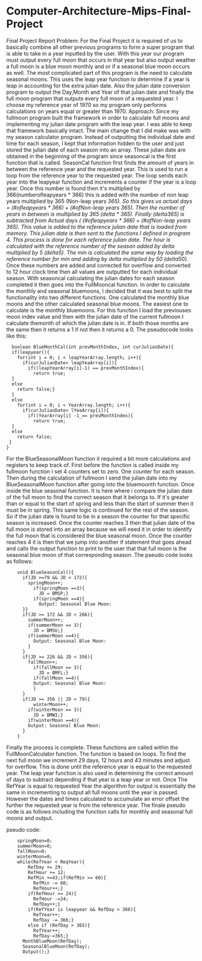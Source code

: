 # Computer-Architecture-Mips-Final-Project
Final Project Report
Problem:
For the Final Project it is required of us to basically combine all other previous programs
to form a super program that is able to take in a year inputted by the user. With this year our
program must output every full moon that occurs in that year but also output weather a full moon
is a blue moon monthly and or if a seasonal blue moon occurs as well. The most complicated
part of this program is the need to calculate seasonal moons. This uses the leap year function to
determine if a year is leap in accounting for the extra julian date. Also the julian date conversion
program to output the Day,Month and Year of that julian date and finally the full moon program
that outputs every full moon of a requested year. I choose my reference year of 1970 so my
program only performs calculations on years equal or greater than 1970.
Approach:
Since my fullmoon program built the framework in order to calculate full moons and
implementing my julian date program with the leap year. I was able to keep that framework
basically intact. The main change that I did make was with my season calculator program.
Instead of outputting the individual date and time for each season, I kept that information hidden
to the user and just stored the julian date of each season into an array. These julian date are
obtained in the beginning of the program since seasoncal is the first function that is called.
SeasonCal function first finds the amount of years in between the reference year and the
requested year. This is used to run a loop from the reference year to the requested year. The
loop sends each year into the leapyear function and increments a counter if the year is a loop
year. Once this number is found then it's multiplied by 366(numberofleapyears * 366) this is
added with the number of non leap years multiplied by 365 (Non-leap years *365). So this gives
us actual days = (#ofleapyears * 366) + (#ofNon-leap years *365). Then the number of years in
between is multiplied by 365 (delta * 365). Finally (delta*365) is subtracted from Actual days (
(#ofleapyears * 366) + (#ofNon-leap years *365). This value is added to the reference julian
date that is loaded from memory. This julian date is then sent to the functions I defined in
program 4. This process is done for each reference julian date. The hour is calculated with the
reference number of the season added by delta multiplied by 5 (delta*5). The min is calculated
the same way by loading the reference number for min and adding by delta multiplied by 50
(delta*50). Once these numbers are added and corrected for overflow and converted to 12 hour
clock time then all values are outputted for each individual season.
With seasoncal calculating the julian dates for each season completed it then goes into
the FullMooncal function. In order to calculate the monthly and seasonal bluemoons, I decided
that it was best to split the functionality into two different functions. One calculated the monthly
blue moons and the other calculated seasonal blue moons.
The easiest one to calculate is the monthly bluemoons. For this function I load the
previouses moon index value and then with the julian date of the current fullmoon I calculate themonth of which the julian date is in. If both those months are the same then it returns a 1 if not
then it returns a 0. The pseudocode looks like this:
      
      boolean BlueMonthCal(int prevMonthIndex, int curJulianDate){
      if(leapyear(){
        for(int i = 0; i < leapYearArray.length; i++){
          if(curJulianDate< leapYeaArray[i]){
            if((leapYearArray[i]-1) == prevMonthIndex){
              return true;
      }
      else
        return false;}
      }
      else
        for(int i = 0; i < YearArray.length; i++){
          if(curJulianDate< lYeaArray[i]){
            if((YearArray[i] -1_== prevMonthIndex){
              return true;
      }
      else
        return false;
     }
    }
For the BlueSeasonalMoon function it required a bit more calculations and registers to
keep track of. First before the function is called inside my fullmoon function I set 4 counters set
to zero. One counter for each season. Then during the calculation of fullmoon I send the julian
date into my BlueSeasonalMoon function after going into the bluemoonth function. Once inside
the blue seasonal function. It is here where i compare the julian date of the full moon to find the
correct season that it belongs to. If it's greater than or equal to the start of spring and less than
the start of summer then it must be in spring. This same logic is continued for the rest of the
season. So if the julian date is found to be in a season the counter for that specific season is
increased. Once the counter reaches 3 then that julian date of the full moon is stored into an
array because we will need it in order to identify the full moon that is considered the blue
seasonal moon. Once the counter reaches 4 it is then that we jump into another if statement
that goes ahead and calls the output function to print to the user that that full moon is the
seasonal blue moon of that corresponding season. The pseudo code looks as follows:
        
        void BlueSeasonCal(){
          if(JD >=79 && JD < 172){
            springMoon++;
              if(springMoon ==3){
                JD = BMSP;}
              if(springMoon ==4){
                Output: Seasonal Blue Moon:
          }}
          if(JD >= 172 && JD < 266){
            summerMoon++;
            if(summerMoon == 3){
              JD = BMSU;}
            if(summerMoon ==4){
              Output: Seasonal Blue Moon:
            }
          }
          if(JD >= 226 && JD < 356){
            fallMoon++;
              if(fallMoon == 3){
                JD = BMFL;}
              if(fallMoon ==4){
              Output: Seasonal Blue Moon:
              }
          }
          if(JD >= 356 || JD < 79){
              winterMoon++;
            if(winterMoon == 3){
              JD = BMWI;}
            if(winterMoon ==4){
            Output: Seasonal Blue Moon:
          }
        }
Finally the process is complete. These functions are called within the FullMoonCalculator
function. The function is based on loops. To find the next full moon we increment 29 days, 12
hours and 43 minutes and adjust for overflow. This is done until the reference year is equal to
the requested year. The leap year function is also used in determining the correct amount of
days to subtract depending if that year is a leap year or not. Once The RefYear is equal to
requested Year the algorithm for output is essentially the same in incrementing to output all full
moons until the year is passed. However the dates and times calculated to accumulate an error
offset the further the requested year is from the reference year. The finale pseudo code is as
follows including the function calls for monthly and seasonal full moons and output.

pseudo code:
        
        springMoon=0;
        summerMoon=0;
        fallMoon=0;
        winterMoon=0;
        while(RefYear < ReqYear){
            RefDay += 29;
            RefHour += 12;
            RefMin +=43;if(RefMin >= 60){
              RefMin -= 60;
              RefHour++;}
            if(RefHour >= 24){
              RefHour -=24;
              RefDay++;}
            if(RefYear is leapyear && RefDay > 366){
              RefYear++;
              RefDay -= 366;}
            else if (RefDay > 365){
              RefYear++;
              RefDay-=365;}
          MonthBlueMoon(RefDay);
          SeasonalBlueMoon(RefDay);
          Output();}
